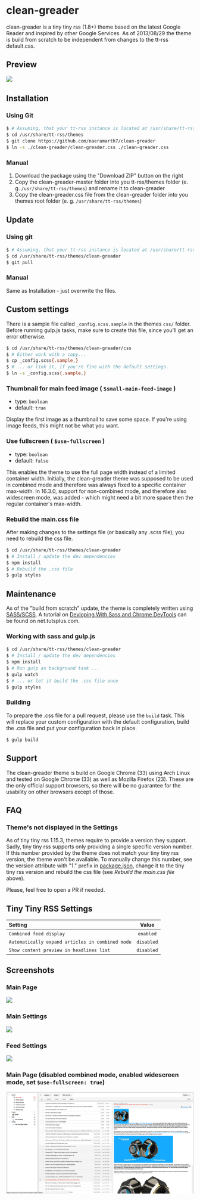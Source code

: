 # clean-greader

clean-greader is a tiny tiny rss (1.8+) theme based on the latest Google Reader and inspired by other Google Services.
As of 2013/08/29 the theme is build from scratch to be independent from changes to the tt-rss default.css.

## Preview
![](img/preview.png)

## Installation
### Using Git
```sh
$ # Assuming, that your tt-rss instance is located at /usr/share/tt-rss
$ cd /usr/share/tt-rss/themes
$ git clone https://github.com/naeramarth7/clean-greader
$ ln -s ./clean-greader/clean-greader.css ./clean-greader.css
```

### Manual
1. Download the package using the "Download ZIP" button on the right
2. Copy the clean-greader-master folder into you tt-rss/themes folder (e. g. `/usr/share/tt-rss/themes`) and rename it to clean-greader
3. Copy the clean-greader.css file from the clean-greader folder into you themes root folder (e. g. `/usr/share/tt-rss/themes`)

## Update
### Using git
```sh
$ # Assuming, that your tt-rss instance is located at /usr/share/tt-rss:
$ cd /usr/share/tt-rss/themes/clean-greader
$ git pull
```

### Manual
Same as Installation - just overwrite the files.

## Custom settings

There is a sample file called `_config.scss.sample` in the themes `css/` folder.
Before running gulp.js tasks, make sure to create this file, since you'll get an error otherwise.

```sh
$ cd /usr/share/tt-rss/themes/clean-greader/css
$ # Either work with a copy...
$ cp _config.scss{.sample,}
$ # ... or link it, if you're fine with the default settings.
$ ln -s _config.scss{.sample,}
```

### Thumbnail for main feed image ( `$small-main-feed-image` )

- type: `boolean`
- default: `true`

Display the first image as a thumbnail to save some space.
If you're using image feeds, this might not be what you want.

### Use fullscreen ( `$use-fullscreen` )

- type: `boolean`
- default: `false`

This enables the theme to use the full page width instead of a limited container width.
Initially, the clean-greader theme was supposed to be used in combined mode and therefore was always fixed to a specific container max-width. In 16.3.0, support for non-combined mode, and therefore also widescreen mode, was added - which might need a bit more space then the regular container's max-width.

### Rebuild the main.css file

After making changes to the settings file (or basically any .scss file), you need to rebuild the css file.

```sh
$ cd /usr/share/tt-rss/themes/clean-greader
$ # Install / update the dev dependencies
$ npm install
$ # Rebuild the .css file
$ gulp styles
```

## Maintenance
As of the "build from scratch" update, the theme is completely written using [SASS/SCSS](http://sass-lang.com/). A tutorial on [Devloping With Sass and Chrome DevTools](http://net.tutsplus.com/tutorials/html-css-techniques/developing-with-sass-and-chrome-devtools/) can be found on net.tutsplus.com.

### Working with sass and gulp.js

```sh
$ cd /usr/share/tt-rss/themes/clean-greader
$ # Install / update the dev dependencies
$ npm install
$ # Run gulp as background task ...
$ gulp watch
$ # ... or let it build the .css file once
$ gulp styles
```

### Building

To prepare the .css file for a pull request, please use the `build` task. This will replace your custom configuration with the default configuration, build the .css file and put your configuration back in place.

```sh
$ gulp build
```

## Support
The clean-greader theme is build on Google Chrome (33) using Arch Linux and tested on Google Chrome (33) as well as Mozilla Firefox (23). These are the only official support browsers, so there will be no guarantee for the usability on other browsers except of those.

## FAQ

### Theme's not displayed in the Settings

As of tiny tiny rss 1.15.3, themes require to provide a version they support. Sadly, tiny tiny rss supports only providing a single specific version number. If this number provided by the theme does not match your tiny tiny rss version, the theme won't be available.
To manually change this number, see the version attribute with "1." prefix in [package.json](https://github.com/naeramarth7/clean-greader/blob/fa682dcb2d0f0d3f45daf1b9d77a4bde01e10f11/package.json#L3), change it to the tiny tiny rss version and rebuild the css file (see *Rebuild the main.css file* above).

Please, feel free to open a PR if needed.


## Tiny Tiny RSS Settings
| Setting                                          | Value      |
|:------------------------------------------------ |:----------:|
| `Combined feed display`                          | `enabled`  |
| `Automatically expand articles in combined mode` | `disabled` |
| `Show content preview in headlines list`         | `disabled` |

## Screenshots
### Main Page
![](img/preview_02.png)

### Main Settings
![](img/preview_03.png)

### Feed Settings
![](img/preview_04.png)

### Main Page (disabled combined mode, enabled widescreen mode, set `$use-fullscreen: true`)
![](img/preview_full_01.png)

